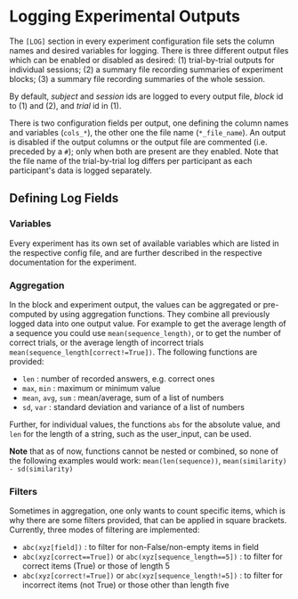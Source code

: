# Logging Experimental Outputs

The `[LOG]` section in every experiment configuration file sets the column names and desired variables for logging.
There is three different output files which can be enabled or disabled as desired:
(1) trial-by-trial outputs for individual sessions;
(2) a summary file recording summaries of experiment blocks;
(3) a summary file recording summaries of the whole session.

By default, _subject_ and _session_ ids are logged to every output file, _block_ id to (1) and (2), and _trial_ id in (1).

There is two configuration fields per output, one defining the column names and variables (`cols_*`), the other one the file name (`*_file_name`).
An output is disabled if the output columns or the output file are commented (i.e. preceded by a `#`);
only when both are present are they enabled.
Note that the file name of the trial-by-trial log differs per participant as each participant's data is logged separately.

## Defining Log Fields

### Variables
Every experiment has its own set of available variables which are listed in the respective config file, and are further described in the respective documentation for the experiment.

### Aggregation

In the block and experiment output, the values can be aggregated or pre-computed by using aggregation functions.
They combine all previously logged data into one output value.
For example to get the average length of a sequence you could use `mean(sequence_length)`, or to get the number of correct trials, or the average length of incorrect trials `mean(sequence_length[correct!=True])`.
The following functions are provided:

- `len` : number of recorded answers, e.g. correct ones
- `max`, `min` : maximum or minimum value
- `mean`, `avg`, `sum` : mean/average, sum of a list of numbers
- `sd`, `var` : standard deviation and variance of a list of numbers

Further, for individual values, the functions `abs` for the absolute value, and `len` for the length of a string, such as the user_input, can be used.

**Note** that as of now, functions cannot be nested or combined, so none of the following examples would work: `mean(len(sequence))`, `mean(similarity) - sd(similarity)`

### Filters

Sometimes in aggregation, one only wants to count specific items, which is why there are some filters provided, that can be applied in square brackets.
Currently, three modes of filtering are implemented:

- `abc(xyz[field])` : to filter for non-False/non-empty items in field
- `abc(xyz[correct==True])` or `abc(xyz[sequence_length==5])` :
to filter for correct items (True) or those of length 5
- `abc(xyz[correct!=True])` or `abc(xyz[sequence_length!=5])` : to filter for incorrect items (not True) or those
   other than length five

<!-- TODO: introduce >, >=, <, <= -->
